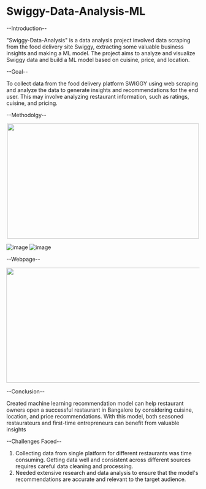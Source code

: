 # Swiggy-Data-Analysis-ML
                                             
--Introduction--

"Swiggy-Data-Analysis" is a data analysis project involved data scraping from the food delivery site Swiggy, extracting some valuable business insights and making a ML model. The project aims to analyze and visualize Swiggy data and build a ML model based on cuisine, price, and location.

--Goal--

To collect data from the food delivery platform SWIGGY using web scraping and analyze the data to generate insights and recommendations for the end user. This may involve analyzing restaurant information, such as ratings, cuisine, and pricing.


--Methodolgy--

<p align="center">
    <img src="https://user-images.githubusercontent.com/126942017/250129574-1d32e689-ee95-4fd5-a765-3260bf27d0ce.png" width="500" height="300" />

![image](https://github.com/abhishekm9396/Swiggy-Data-Analysis-ML/assets/126942017/8f1e59fb-cfe7-42bb-b541-0e787f81f068)
![image](https://github.com/abhishekm9396/Swiggy-Data-Analysis-ML/assets/126942017/c4b1eaf9-1c09-4f28-863f-39bd9738d98e)





--Webpage--

<p align="center">
    <img src="https://user-images.githubusercontent.com/126942017/250131305-dd6d4e1f-97a1-49b6-a7c3-88e54c1028fc.png" width="600" height="300" />



--Conclusion--

Created machine learning recommendation model can help restaurant owners open a successful restaurant in Bangalore by considering cuisine, location, and price recommendations. With this model, both seasoned restaurateurs and first-time entrepreneurs can benefit from valuable insights



--Challenges Faced--

1. Collecting data from single platform for different restaurants was time consuming. Getting data well and consistent across different  sources requires careful data cleaning and processing.
2. Needed extensive research and data analysis to ensure that the model's recommendations are accurate and relevant to the target audience.
